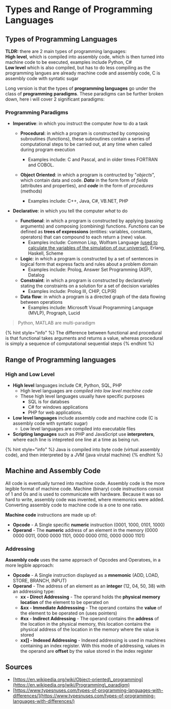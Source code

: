 # Types and Range of Programming Languages

## Types of Programming Languages

**TLDR:** there are 2 main types of programming languages:\
**High level**, which is compiled into assembly code, which is then turned into machine code to be executed, examples include Python, C#\
**Low level** which is also compiled, but has to do less compiling as the programming langues are already machine code and assembly code, C is assembly code with syntatic sugar

Long version is that the types of **programming languages** go under the class of **programming** **paradigms**. These paradigms can be further broken down, here i will cover 2 significant paradigms:

### Programming Paradigms

* **Imperative**: in which you instruct the computer _how_ to do a task
  * **Procedural**: in which a program is constructed by composing subroutines (functions), these subroutines contain a series of computational steps to be carried out, at any time when called during program execution
    * Examples include: C and Pascal, and in older times FORTRAN and COBOL.
  *   **Object Oriented**: in which a program is contructed by "_objects_", which contain data and code. _**Data**_ in the form form of _fields_ (attributes and properties), and _**code**_ in the form of _procedures_ (methods)

      * Examples include: C++, Java, C#, VB.NET, PHP


* **Declarative**: in which you tell the computer _what_ to do
  * **Functional**: in which a program is constructed by applying (passing arguments) and composing (combining) functions. _Functions_ can be defined as **trees of expressions** (entities: variables, constants, operators) that can compound to each return a (new) value.
    * Examples include: Common Lisp, Wolfram Language [(used to calculate the variables of the simulation of our universe!)](https://www.youtube.com/watch?v=-t1\_ffaFXao), Erlang, Haskell, Scheme
  * **Logic**: in which a program is constructed by a set of sentences in logical form that express facts and rules about a problem domain
    * Examples include: Prolog, Answer Set Programming (ASP), Datalog
  * **Constraint**: in which a program is constructed by declaratively stating the constraints on a solution for a set of decision variables
    * Examples include: Prolog III, CHIP, CLP(R)
  * **Data flow**: in which a program is a directed graph of the data flowing between operations
    * Examples include: Microsoft Visual Programming Language (MVLP), Prograph, Lucid

> Python, MATLAB are multi-paradigm

{% hint style="info" %}
The difference between functional and procedural is that functional takes arguments and returns a value, whereas procedural is simply a sequence of computational sequential steps
{% endhint %}

## Range of Programming languages

### High and Low Level

* **High level** languages include C#, Python, SQL, PHP
  * High level languages are _compiled into low level machine code_
  * These high level languages usually have specific purposes
    * SQL is for databses
    * C# for windows applications
    * PHP for web applications.&#x20;
* **Low level languages** include assembly code and machine code (C is assembly code with syntatic sugar)
  * Low level languages are compiled into executable files
* **Scripting languages** such as PHP and JavaScript use **interpreters**, where each line is intepreted one line at a time as being run.

{% hint style="info" %}
Java is compiled into byte code (virtual assembly code), and then interpreted by a JVM (java virutal machine)
{% endhint %}

## Machine and Assembly Code

All code is eventually turned into machine code. Assembly code is the more legible format of machine code. Machine (binary) code instructions consist of 1 and 0s and is used to communicate with hardware. Because it was so hard to write, assembly code was invented, where mnemonics were added. Converting assembly code to machine code is a one to one ratio.

&#x20;**Machine code** instructions are made up of:

* **Opcode** - A Single specific **numeric** instruction (0001, 1000, 0101, 1000)
* **Operand** - The **numeric** address of an element in the memory (0000 0000 0011, 0000 0000 1101, 0000 0000 0110, 0000 0000 1101)

### **Addressing**

**Assembly code** uses the same approach of Opcodes and Operatoes, in a more legible approach:

* &#x20;**Opcode** - A Single instruction displayed as a **mnemonic** (ADD, LOAD, STORE, BRANCH, INPUT)
* &#x20;**Operand** - The address of an element as an **integer** (12, 04, 50, 38) with an addressing type:&#x20;
  * **xx - Direct Addressing** - The operand holds the **physical memory location** of the element to be operated on&#x20;
  * **\&xx - Immediate Addresssing** - The operand contains the **value** of the element to be operated on  (uses pointers)
  * **#xx - Indirect Addressing** - The operand contains the **address** of the location in the physical memory, this location contains the physical address of the location in the memory where the value is stored&#x20;
  * **xx\[] - Indexed Addressing** - Indexed addressing is used in machines containing an index register. With this mode of addressing, values in the operand are **offset** by the value stored in the index register

## Sources

* [https://en.wikipedia.org/wiki/Object-oriented\_programming](https://en.wikipedia.org/wiki/Programming\_paradigm)
* [https://www.typesnuses.com/types-of-programming-languages-with-differences/](https://www.typesnuses.com/types-of-programming-languages-with-differences/)
